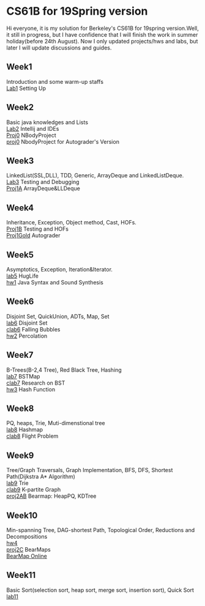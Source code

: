 # CS61B for 19Spring version
Hi everyone, it is my solution for Berkeley's CS61B for 19spring version.Well, it still in progress, but I have confidence that I will
finish the work in summer holiday(before 24th August). Now I only updated projects/hws and labs, but later I will update discussions and guides.

## Week1
Introduction and some warm-up staffs<br>
[Lab1](https://github.com/FlyNeopolitan/CS61B/tree/master/lab1) Setting Up<br>

## Week2
Basic java knowledges and Lists<br>
[Lab2](https://github.com/FlyNeopolitan/CS61B/tree/master/lab2) Intellij and IDEs<br>
[Proj0](https://github.com/FlyNeopolitan/CS61B/tree/master/proj0) NBodyProject<br>
[proj0](https://github.com/FlyNeopolitan/CS61B-For-AutoGrader-version/tree/master/proj0) NbodyProject for Autograder's Version

## Week3
LinkedList(SSL,DLL), TDD, Generic, ArrayDeque and LinkedListDeque.<br>
[Lab3](https://github.com/FlyNeopolitan/CS61B/tree/master/lab3) Testing and Debugging<br>
[Proj1A](https://github.com/FlyNeopolitan/CS61B/tree/master/proj1a) ArrayDeque&LLDeque<br>

## Week4
Inheritance, Exception, Object method, Cast, HOFs.<br>
[Proj1B](https://github.com/FlyNeopolitan/CS61B/tree/master/proj1b) Testing and HOFs<br>
[Proj1Gold](https://github.com/FlyNeopolitan/CS61B/tree/master/proj1gold) Autograder<br>

## Week5
Asymptotics, Exception, Iteration&Iterator.<br>
[lab5](https://github.com/FlyNeopolitan/CS61B/tree/master/lab5/huglife) HugLife<br>
[hw1](https://github.com/FlyNeopolitan/CS61B/tree/master/hw1) Java Syntax and Sound Synthesis<br>

## Week6
Disjoint Set, QuickUnion, ADTs, Map, Set<br>
[lab6](https://github.com/FlyNeopolitan/CS61B/tree/master/lab6) Disjoint Set<br>
[clab6](https://github.com/FlyNeopolitan/CS61B/tree/master/clab/clab6) Falling Bubbles<br>
[hw2](https://github.com/FlyNeopolitan/CS61B/tree/master/hw2/hw2) Percolation<br>

## Week7
B-Trees(B-2,4 Tree), Red Black Tree, Hashing<br>
[lab7](https://github.com/FlyNeopolitan/CS61B/tree/master/lab7) BSTMap<br>
[clab7](https://github.com/FlyNeopolitan/CS61B/tree/master/clab7) Research on BST<br>
[hw3](https://github.com/FlyNeopolitan/CS61B/tree/master/hw3/hw3/hash) Hash Function<br>

## Week8
PQ, heaps, Trie, Muti-dimenstional tree<br>
[lab8](https://github.com/FlyNeopolitan/CS61B/tree/master/lab8) Hashmap<br>
[clab8](https://github.com/FlyNeopolitan/CS61B/tree/master/clab8) Flight Problem<br>

## Week9
Tree/Graph Traversals, Graph Implementation, BFS, DFS, Shortest Path(Dijkstra A* Algorithm)<br>
[lab9](https://github.com/FlyNeopolitan/CS61B/tree/master/lab9) Trie<br>
[clab9](https://github.com/FlyNeopolitan/CS61B/tree/master/clab9) K-partite Graph<br>
[proj2AB](https://github.com/FlyNeopolitan/CS61B/tree/master/proj2ab/bearmaps) Bearmap: HeapPQ, KDTree<br>

## Week10
Min-spanning Tree, DAG-shortest Path, Topological Order, Reductions and Decompositions<br>
[hw4](https://github.com/FlyNeopolitan/CS61B/tree/master/hw4/bearmaps) <br>
[proj2C](https://github.com/FlyNeopolitan/CS61B/tree/master/proj2c) BearMaps<br>
[BearMap Online](http://bearmaps-sp19-s9998.herokuapp.com/map.html) <br>

## Week11
Basic Sort(selection sort, heap sort, merge sort, insertion sort), Quick Sort<br>
[lab11](https://github.com/FlyNeopolitan/CS61B/tree/master/lab11)<br>




